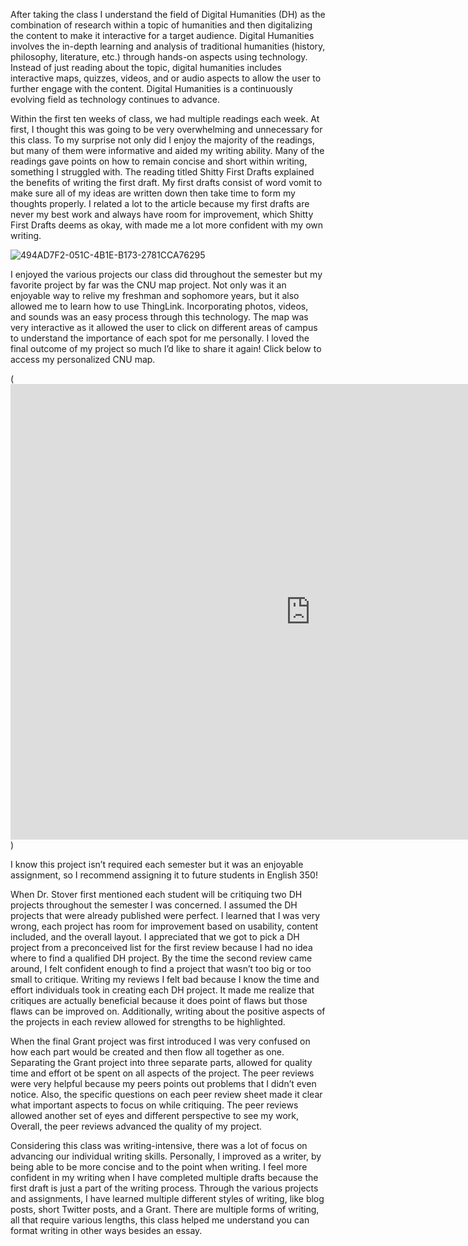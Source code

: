 After taking the class I understand the field of Digital Humanities (DH) as the combination of research within a topic of
humanities and then digitalizing the content to make it interactive for a target audience. Digital Humanities involves the 
in-depth learning and analysis of traditional humanities (history, philosophy, literature, etc.) through hands-on aspects 
using technology. Instead of just reading about the topic, digital humanities includes interactive maps, quizzes, videos, 
and or audio aspects to allow the user to further engage with the content. Digital Humanities is a continuously evolving 
field as technology continues to advance. 

Within the first ten weeks of class, we had multiple readings each week. At first, I thought this was going to be very
overwhelming and unnecessary for this class. To my surprise not only did I enjoy the majority of the readings, but many 
of them were informative and aided my writing ability. Many of the readings gave points on how to remain concise and 
short within writing, something I struggled with. The reading titled Shitty First Drafts explained the benefits of writing
the first draft. My first drafts consist of word vomit to make sure all of my ideas are written down then take time to form
my thoughts properly. I related a lot to the article because my first drafts are never my best work and always have room 
for improvement, which Shitty First Drafts deems as okay, with made me a lot more confident with my own writing. 

![494AD7F2-051C-4B1E-B173-2781CCA76295](https://user-images.githubusercontent.com/494AD7F2-051C-4B1E-B173-2781CCA76295.jpg)

I enjoyed the various projects our class did throughout the semester but my favorite project by far was the CNU map project.
Not only was it an enjoyable way to relive my freshman and sophomore years, but it also allowed me to learn how to use 
ThingLink. Incorporating photos, videos, and sounds was an easy process through this technology. The map was very 
interactive as it allowed the user to click on different areas of campus to understand the importance of each spot 
for me personally. I loved the final outcome of my project so much I’d like to share it again! Click below
to access my personalized CNU map.

(<iframe width="960" height="729.2193308550186" data-original-width="1614" data-original-height="1226" src="https://www.thinglink.com/card/1498836870233063427" type="text/html" frameborder="0" webkitallowfullscreen mozallowfullscreen allowfullscreen scrolling="no"></iframe><script async src="//cdn.thinglink.me/jse/responsive.js"></script>)

I know this project isn’t required each semester but it was an enjoyable assignment, so I recommend assigning it to 
future students in English 350!

When Dr. Stover first mentioned each student will be critiquing two DH projects throughout the semester I was concerned. I
assumed the DH projects that were already published were perfect. I learned that I was very wrong, each project has room for
improvement based on usability, content included, and the overall layout. I appreciated that we got to pick a DH project 
from a preconceived list for the first review because I had no idea where to find a qualified DH project. By the time the 
second review came around, I felt confident enough to find a project that wasn’t too big or too small to critique. Writing
my reviews I felt bad because I know the time and effort individuals took in creating each DH project. It made me realize 
that critiques are actually beneficial because it does point of flaws but those flaws can be improved on. Additionally, 
writing about the positive aspects of the projects in each review allowed for strengths to be highlighted. 

When the final Grant project was first introduced I was very confused on how each part would be created and then flow all
together as one. Separating the Grant project into three separate parts, allowed for quality time and effort ot be spent 
on all aspects of the project. The peer reviews were very helpful because my peers points out problems that I didn’t even
notice. Also, the specific questions on each peer review sheet made it clear what important aspects to focus on while 
critiquing. The peer reviews allowed another set of eyes and different perspective to see my work, Overall, the peer 
reviews advanced the quality of my project. 

Considering this class was writing-intensive, there was a lot of focus on advancing our individual writing skills. 
Personally, I improved as a writer, by being able to be more concise and to the point when writing. I feel more confident
in my writing when I have completed multiple drafts because the first draft is just a part of the writing process. Through
the various projects and assignments, I have learned multiple different styles of writing, like blog posts, short Twitter
posts, and a Grant. There are multiple forms of writing, all that require various lengths, this class helped me understand 
you can format writing in other ways besides an essay. 
